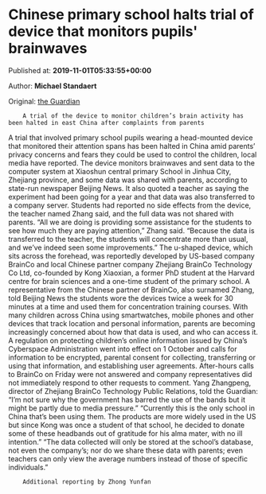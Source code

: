 
# Chinese primary school halts trial of device that monitors pupils' brainwaves

Published at: **2019-11-01T05:33:55+00:00**

Author: **Michael Standaert**

Original: [the Guardian](https://www.theguardian.com/world/2019/nov/01/chinese-primary-school-halts-trial-of-device-that-monitors-pupils-brainwaves)


        A trial of the device to monitor children’s brain activity has been halted in east China after complaints from parents
      
A trial that involved primary school pupils wearing a head-mounted device that monitored their attention spans has been halted in China amid parents’ privacy concerns and fears they could be used to control the children, local media have reported.
The device monitors brainwaves and sent data to the computer system at Xiaoshun central primary School in Jinhua City, Zhejiang province, and some data was shared with parents, according to state-run newspaper Beijing News.
It also quoted a teacher as saying the experiment had been going for a year and that data was also transferred to a company server. Students had reported no side effects from the device, the teacher named Zhang said, and the full data was not shared with parents.
“All we are doing is providing some assistance for the students to see how much they are paying attention,” Zhang said. “Because the data is transferred to the teacher, the students will concentrate more than usual, and we’ve indeed seen some improvements.”
The u-shaped device, which sits across the forehead, was reportedly developed by US-based company BrainCo and local Chinese partner company Zhejiang BrainCo Technology Co Ltd, co-founded by Kong Xiaoxian, a former PhD student at the Harvard centre for brain sciences and a one-time student of the primary school.
A representative from the Chinese partner of BrainCo, also surnamed Zhang, told Beijing News the students wore the devices twice a week for 30 minutes at a time and used them for concentration training courses.
With many children across China using smartwatches, mobile phones and other devices that track location and personal information, parents are becoming increasingly concerned about how that data is used, and who can access it.
A regulation on protecting children’s online information issued by China’s Cyberspace Administration went into effect on 1 October and calls for information to be encrypted, parental consent for collecting, transferring or using that information, and establishing user agreements.
After-hours calls to BrainCo on Friday were not answered and company representatives did not immediately respond to other requests to comment.
Yang Zhangpeng, director of Zhejiang BrainCo Technology Public Relations, told the Guardian: “I’m not sure why the government has barred the use of the bands but it might be partly due to media pressure.”
“Currently this is the only school in China that’s been using them. The products are more widely used in the US but since Kong was once a student of that school, he decided to donate some of these headbands out of gratitude for his alma mater, with no ill intention.”
“The data collected will only be stored at the school’s database, not even the company’s; nor do we share these data with parents; even teachers can only view the average numbers instead of those of specific individuals.”

        Additional reporting by Zhong Yunfan
      
